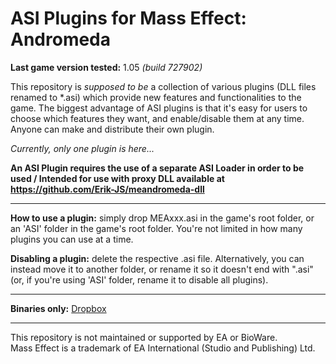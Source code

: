 # ASI Plugins for Mass Effect: Andromeda

**Last game version tested:** 1.05 *(build 727902)*

This repository is *supposed to be* a collection of various plugins (DLL files renamed to *.asi) which provide new features and functionalities to the game. The biggest advantage of ASI plugins is that it's easy for users to choose which features they want, and enable/disable them at any time. Anyone can make and distribute their own plugin.

*Currently, only one plugin is here...*

**An ASI Plugin requires the use of a separate ASI Loader in order to be used / Intended for use with proxy DLL available at https://github.com/Erik-JS/meandromeda-dll**

-----------------------------------------------------------

**How to use a plugin:** simply drop MEAxxx.asi in the game's root folder, or an 'ASI' folder in the game's root folder. You're not limited in how many plugins you can use at a time.

**Disabling a plugin:** delete the respective .asi file. Alternatively, you can instead move it to another folder, or rename it so it doesn't end with ".asi" (or, if you're using 'ASI' folder, rename it to disable all plugins).

-----------------------------------------------------------

**Binaries only:** [Dropbox](https://www.dropbox.com/sh/fdwv47v0jbsvpgl/AABiPMo3gwIUHuvuo7YjWKBCa?dl=0)

-----------------------------------------------------------

This repository is not maintained or supported by EA or BioWare.<br />
Mass Effect is a trademark of EA International (Studio and Publishing) Ltd.